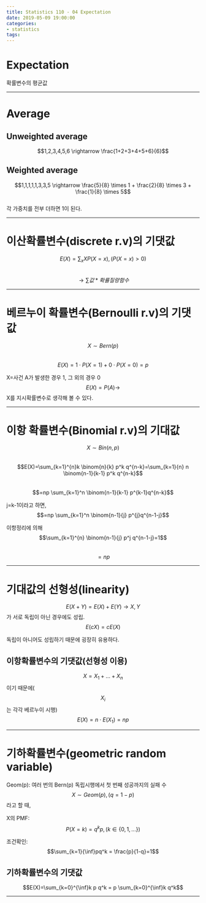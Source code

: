 ```yaml
---
title: Statistics 110 - 04 Expectation
date: 2019-05-09 19:00:00
categories:
- statistics
tags:
---
```


# Expectation

확률변수의 평균값

---

# Average

## Unweighted average

$$1,2,3,4,5,6 \rightarrow \frac{1+2+3+4+5+6}{6}$$

## Weighted average

$$1,1,1,1,1,3,3,5 \rightarrow \frac{5}{8} \times 1 + \frac{2}{8} \times 3 + \frac{1}{8} \times 5$$  
각 가중치를 전부 더하면 1이 된다.

---

# 이산확률변수(discrete r.v)의 기댓값

$$E(X) = \sum_x XP(X=x),(P(X=x)>0)$$  
$$\rightarrow \sum 값 * 확률질량함수$$

---

# 베르누이 확률변수(Bernoulli r.v)의 기댓값

$$X \sim Bern(p)$$  
$$E(X)=1 \cdot P(X=1) + 0 \cdot P(X=0)=p$$

X=사건 A가 발생한 경우 1, 그 외의 경우 0  
$$E(X)=P(A) \rightarrow$$X를 지시확률변수로 생각해 볼 수 있다.

---

# 이항 확률변수(Binomial r.v)의 기대값

$$X \sim Bin(n,p)$$  
$$E(X)=\sum_{k=1}^{n}k \binom{n}{k} p^k q^{n-k}=\sum_{k=1}{n} n \binom{n-1}{k-1} p^k q^{n-k}$$  
$$=np \sum_{k=1}^n \binom{n-1}{k-1} p^{k-1}q^{n-k}$$

j=k-1이라고 하면,  
$$=np \sum_{k=1}^n \binom{n-1}{j} p^{j}q^{n-1-j}$$

이항정리에 의해 $$\sum_{k=1}^{n} \binom{n-1}{j} p^j q^{n-1-j}=1$$  
$$=np$$

---

# 기대값의 선형성(linearity)

$$E(X+Y)=E(X)+E(Y) \rightarrow X,Y$$가 서로 독립이 아닌 경우에도 성립.  
$$E(cX)=cE(X)$$

독립이 아니어도 성립하기 때문에 굉장히 유용하다.

## 이항확률변수의 기댓값(선형성 이용)

$$X=X_1+...+X_n$$이기 때문에($$X_i$$는 각각 베르누이 시행)
$$E(X)=n \cdot E(X_1)=np$$

---

# 기하확률변수(geometric random variable)

Geom(p): 여러 번의 Bern(p) 독립시행에서 첫 번째 성공까지의 실패 수  
$$X \sim Geom(p),(q=1-p)$$라고 할 때,

X의 PMF:  
$$P(X=k)=q^kp,(k \in \{0,1,...\})$$

조건확인:
$$\sum_{k=1}{\inf}pq^k = \frac{p}{1-q}=1$$

## 기하확률변수의 기댓값

$$E(X)=\sum_{k=0}^{\inf}k p q^k = p \sum_{k=0}^{\inf}k q^k$$

---
